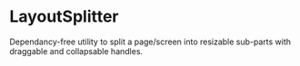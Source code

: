 # LayoutSplitter
Dependancy-free utility to split a page/screen into resizable sub-parts with draggable and collapsable handles.
